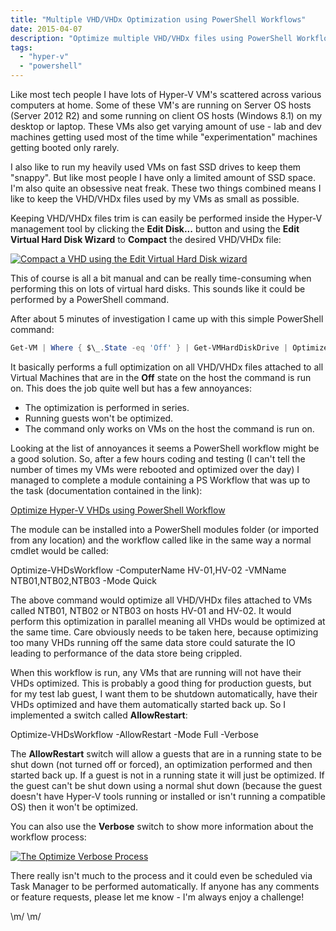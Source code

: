 ```yaml
---
title: "Multiple VHD/VHDx Optimization using PowerShell Workflows"
date: 2015-04-07
description: "Optimize multiple VHD/VHDx files using PowerShell Workflows."
tags:
  - "hyper-v"
  - "powershell"
---
```


Like most tech people I have lots of Hyper-V VM's scattered across various computers at home. Some of these VM's are running on Server OS hosts (Server 2012 R2) and some running on client OS hosts (Windows 8.1) on my desktop or laptop. These VMs also get varying amount of use - lab and dev machines getting used most of the time while "experimentation" machines getting booted only rarely.

I also like to run my heavily used VMs on fast SSD drives to keep them "snappy". But like most people I have only a limited amount of SSD space. I'm also quite an obsessive neat freak. These two things combined means I like to keep the VHD/VHDx files used by my VMs as small as possible.

Keeping VHD/VHDx files trim is can easily be performed inside the Hyper-V management tool by clicking the **Edit Disk...** button and using the **Edit Virtual Hard Disk Wizard** to **Compact** the desired VHD/VHDx file:

[![Compact a VHD using the Edit Virtual Hard Disk wizard](/assets/images/screenshots/ss_hyperv_compactvhd.png)](/assets/images/screenshots/ss_hyperv_compactvhd.png)

This of course is all a bit manual and can be really time-consuming when performing this on lots of virtual hard disks. This sounds like it could be performed by a PowerShell command.

After about 5 minutes of investigation I came up with this simple PowerShell command:

```powershell
Get-VM | Where { $\_.State -eq 'Off' } | Get-VMHardDiskDrive | Optimize-VHD -Mode Full
```

It basically performs a full optimization on all VHD/VHDx files attached to all Virtual Machines that are in the **Off** state on the host the command is run on. This does the job quite well but has a few annoyances:

- The optimization is performed in series.
- Running guests won't be optimized.
- The command only works on VMs on the host the command is run on.

Looking at the list of annoyances it seems a PowerShell workflow might be a good solution. So, after a few hours coding and testing (I can't tell the number of times my VMs were rebooted and optimized over the day) I managed to complete a module containing a PS Workflow that was up to the task (documentation contained in the link):

[Optimize Hyper-V VHDs using PowerShell Workflow](https://gallery.technet.microsoft.com/scriptcenter/Optimize-Hyper-V-VHDs-20e24fb7http:// "Optimize Hyper-V VHDs using PowerShell Workflow")

The module can be installed into a PowerShell modules folder (or imported from any location) and the workflow called like in the same way a normal cmdlet would be called:

Optimize-VHDsWorkflow -ComputerName HV-01,HV-02 -VMName NTB01,NTB02,NTB03 -Mode Quick

The above command would optimize all VHD/VHDx files attached to VMs called NTB01, NTB02 or NTB03 on hosts HV-01 and HV-02. It would perform this optimization in parallel meaning all VHDs would be optimized at the same time. Care obviously needs to be taken here, because optimizing too many VHDs running off the same data store could saturate the IO leading to performance of the data store being crippled.

When this workflow is run, any VMs that are running will not have their VHDs optimized. This is probably a good thing for production guests, but for my test lab guest, I want them to be shutdown automatically, have their VHDs optimized and have them automatically started back up. So I implemented a switch called **AllowRestart**:

Optimize-VHDsWorkflow -AllowRestart -Mode Full -Verbose

The **AllowRestart** switch will allow a guests that are in a running state to be shut down (not turned off or forced), an optimization performed and then started back up. If a guest is not in a running state it will just be optimized. If the guest can't be shut down using a normal shut down (because the guest doesn't have Hyper-V tools running or installed or isn't running a compatible OS) then it won't be optimized.

You can also use the **Verbose** switch to show more information about the workflow process:

[![The Optimize Verbose Process](/assets/images/screenshots/ss_hyperv_optimize-vhdsworkflow_process.png)](/assets/images/screenshots/ss_hyperv_optimize-vhdsworkflow_process.png)

There really isn't much to the process and it could even be scheduled via Task Manager to be performed automatically. If anyone has any comments or feature requests, please let me know - I'm always enjoy a challenge!

\\m/ \\m/
